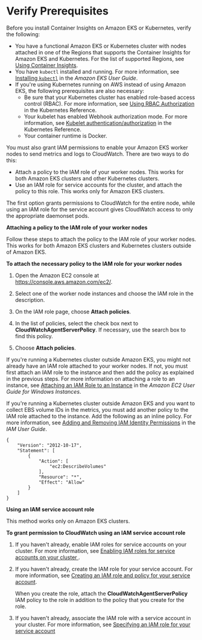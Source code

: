 # Verify Prerequisites<a name="Container-Insights-prerequisites"></a>

Before you install Container Insights on Amazon EKS or Kubernetes, verify the following:
+ You have a functional Amazon EKS or Kubernetes cluster with nodes attached in one of the Regions that supports the Container Insights for Amazon EKS and Kubernetes\. For the list of supported Regions, see [Using Container Insights](ContainerInsights.md)\.
+ You have `kubectl` installed and running\. For more information, see [Installing `kubectl`](https://docs.aws.amazon.com/eks/latest/userguide/install-kubectl.html) in the *Amazon EKS User Guide*\.
+ If you're using Kubernetes running on AWS instead of using Amazon EKS, the following prerequisites are also necessary:
  + Be sure that your Kubernetes cluster has enabled role\-based access control \(RBAC\)\. For more information, see [Using RBAC Authorization](https://kubernetes.io/docs/reference/access-authn-authz/rbac/) in the Kubernetes Reference\. 
  + Your kubelet has enabled Webhook authorization mode\. For more information, see [Kubelet authentication/authorization](https://kubernetes.io/docs/reference/command-line-tools-reference/kubelet-authentication-authorization/) in the Kubernetes Reference\.
  + Your container runtime is Docker\.

You must also grant IAM permissions to enable your Amazon EKS worker nodes to send metrics and logs to CloudWatch\. There are two ways to do this:
+ Attach a policy to the IAM role of your worker nodes\. This works for both Amazon EKS clusters and other Kubernetes clusters\.
+ Use an IAM role for service accounts for the cluster, and attach the policy to this role\. This works only for Amazon EKS clusters\.

The first option grants permissions to CloudWatch for the entire node, while using an IAM role for the service account gives CloudWatch access to only the appropriate daemonset pods\.

**Attaching a policy to the IAM role of your worker nodes**

Follow these steps to attach the policy to the IAM role of your worker nodes\. This works for both Amazon EKS clusters and Kubernetes clusters outside of Amazon EKS\. 

**To attach the necessary policy to the IAM role for your worker nodes**

1. Open the Amazon EC2 console at [https://console\.aws\.amazon\.com/ec2/](https://console.aws.amazon.com/ec2/)\.

1. Select one of the worker node instances and choose the IAM role in the description\.

1. On the IAM role page, choose **Attach policies**\.

1. In the list of policies, select the check box next to **CloudWatchAgentServerPolicy**\. If necessary, use the search box to find this policy\.

1. Choose **Attach policies**\.

If you're running a Kubernetes cluster outside Amazon EKS, you might not already have an IAM role attached to your worker nodes\. If not, you must first attach an IAM role to the instance and then add the policy as explained in the previous steps\. For more information on attaching a role to an instance, see [Attaching an IAM Role to an Instance](https://docs.aws.amazon.com/AWSEC2/latest/WindowsGuide/iam-roles-for-amazon-ec2.html#attach-iam-role) in the *Amazon EC2 User Guide for Windows Instances*\.

If you're running a Kubernetes cluster outside Amazon EKS and you want to collect EBS volume IDs in the metrics, you must add another policy to the IAM role attached to the instance\. Add the following as an inline policy\. For more information, see [Adding and Removing IAM Identity Permissions](https://docs.aws.amazon.com/IAM/latest/UserGuide/access_policies_manage-attach-detach.html) in the *IAM User Guide*\.

```
{
    "Version": "2012-10-17",
    "Statement": [
        {
            "Action": [
                "ec2:DescribeVolumes"
            ],
            "Resource": "*",
            "Effect": "Allow"
        }
    ]
}
```

**Using an IAM service account role**

This method works only on Amazon EKS clusters\.

**To grant permission to CloudWatch using an IAM service account role**

1. If you haven't already, enable IAM roles for service accounts on your cluster\. For more information, see [Enabling IAM roles for service accounts on your cluster ](https://docs.aws.amazon.com/eks/latest/userguide/enable-iam-roles-for-service-accounts.html)\. 

1. If you haven't already, create the IAM role for your service account\. For more information, see [Creating an IAM role and policy for your service account](https://docs.aws.amazon.com/eks/latest/userguide/create-service-account-iam-policy-and-role.html)\. 

   When you create the role, attach the **CloudWatchAgentServerPolicy** IAM policy to the role in addition to the policy that you create for the role\.

1. If you haven't already, associate the IAM role with a service account in your cluster\. For more information, see [Specifying an IAM role for your service account ](https://docs.aws.amazon.com/eks/latest/userguide/specify-service-account-role.html)